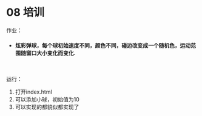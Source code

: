 # 08 培训

作业：

- #### 炫彩弹球，每个球初始速度不同，颜色不同，碰边改变成一个随机色，运动范围随窗口大小变化而变化.

  ​



运行：

1. 打开index.html
2. 可以添加小球，初始值为10
3. 可以实现的都貌似都实现了